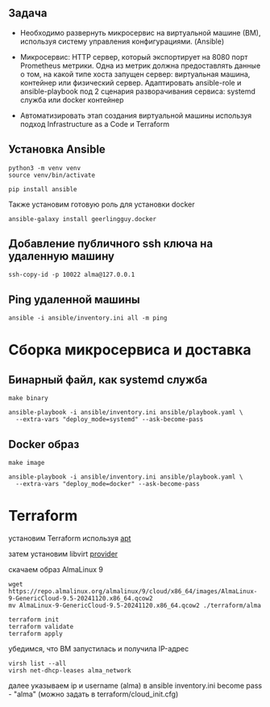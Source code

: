 ## Задача

- Необходимо развернуть микросервис на виртуальной машине (ВМ), используя систему управления конфигурациями. (Ansible)

- Микросервис: HTTP сервер, который экспортирует на 8080 порт Prometheus метрики.
  Одна из метрик должна предоставлять данные о том, на какой типе хоста запущен сервер: виртуальная машина, контейнер
  или физический сервер.
  Адаптировать ansible-role и ansible-playbook под 2 сценария разворачивания сервиса: systemd служба или docker
  контейнер

- Автоматизировать этап создания виртуальной машины используя подход Infrastructure as a Code и Terraform

## Установка Ansible

```shell
python3 -m venv venv
source venv/bin/activate

pip install ansible
```

Также установим готовую роль для установки docker

```shell
ansible-galaxy install geerlingguy.docker
```

## Добавление публичного ssh ключа на удаленную машину

```shell
ssh-copy-id -p 10022 alma@127.0.0.1
```

## Ping удаленной машины

```shell
ansible -i ansible/inventory.ini all -m ping
```

# Сборка микросервиса и доставка

## Бинарный файл, как systemd служба

```shell
make binary
```

```shell
ansible-playbook -i ansible/inventory.ini ansible/playbook.yaml \
  --extra-vars "deploy_mode=systemd" --ask-become-pass
```

## Docker образ

```shell
make image
```

```shell
ansible-playbook -i ansible/inventory.ini ansible/playbook.yaml \
  --extra-vars "deploy_mode=docker" --ask-become-pass
```

# Terraform

установим Terraform используя <a href="https://developer.hashicorp.com/terraform/install?ref=roksblog.de#linux">apt</a>

затем установим libvirt <a href="https://github.com/dmacvicar/terraform-provider-libvirt">provider</a>

скачаем образ AlmaLinux 9

```shell
wget https://repo.almalinux.org/almalinux/9/cloud/x86_64/images/AlmaLinux-9-GenericCloud-9.5-20241120.x86_64.qcow2
mv AlmaLinux-9-GenericCloud-9.5-20241120.x86_64.qcow2 ./terraform/alma
```

```shell
terraform init
terraform validate
terraform apply
```

убедимся, что ВМ запустилась и получила IP-адрес

```shell
virsh list --all
virsh net-dhcp-leases alma_network
```

далее указываем ip и username (alma) в ansible inventory.ini
become pass - "alma" (можно задать в terraform/cloud_init.cfg)